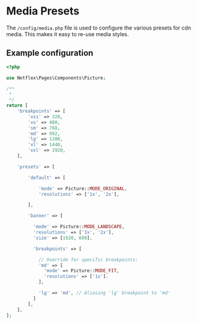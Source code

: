 # Media Presets

The `/config/media.php` file is used to configure the various presets for cdn media. This makes it easy to re-use media styles.

## Example configuration

```php
<?php

use Netflex\Pages\Components\Picture;

/**
 *
 */
return [
    'breakpoints' => [
        'xss' => 320,
        'xs' => 480,
        'sm' => 768,
        'md' => 992,
        'lg' => 1200,
        'xl' => 1440,
        'xxl' => 1920,
    ],

    'presets' => [

        'default' => [

            'mode' => Picture::MODE_ORIGINAL,
            'resolutions' => ['1x', '2x'],

        ],

        'banner' => [

          'mode' => Picture::MODE_LANDSCAPE,
          'resolutions' => ['1x', '2x'],
          'size' => [1920, 600],

          'breakpoints' => [

            // Override for specific breakpoints:
            'md' => [
              'mode' => Picture::MODE_FIT,
              'resolutions' => ['1x'].
            ],

            'lg' => 'md', // Aliasing 'lg' breakpoint to 'md'
          ]
        ],
    ],
];
```

